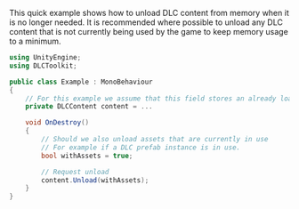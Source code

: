 ﻿This quick example shows how to unload DLC content from memory when it is no longer needed.
It is recommended where possible to unload any DLC content that is not currently being used by the game to keep memory usage to a minimum. 

```cs
using UnityEngine;
using DLCToolkit;

public class Example : MonoBehaviour
{
	// For this example we assume that this field stores an already loaded DLC
	private DLCContent content = ...

	void OnDestroy()
	{
		// Should we also unload assets that are currently in use
		// For example if a DLC prefab instance is in use.
		bool withAssets = true;

		// Request unload
		content.Unload(withAssets);
	}
}
```